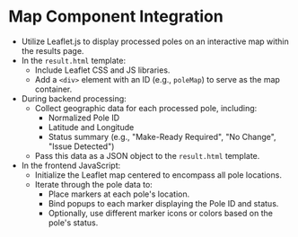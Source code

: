 # Map Component Integration

- Utilize Leaflet.js to display processed poles on an interactive map within the results page.
- In the `result.html` template:
  - Include Leaflet CSS and JS libraries.
  - Add a `<div>` element with an ID (e.g., `poleMap`) to serve as the map container.
- During backend processing:
  - Collect geographic data for each processed pole, including:
    - Normalized Pole ID
    - Latitude and Longitude
    - Status summary (e.g., "Make-Ready Required", "No Change", "Issue Detected")
  - Pass this data as a JSON object to the `result.html` template.
- In the frontend JavaScript:
  - Initialize the Leaflet map centered to encompass all pole locations.
  - Iterate through the pole data to:
    - Place markers at each pole's location.
    - Bind popups to each marker displaying the Pole ID and status.
    - Optionally, use different marker icons or colors based on the pole's status.
